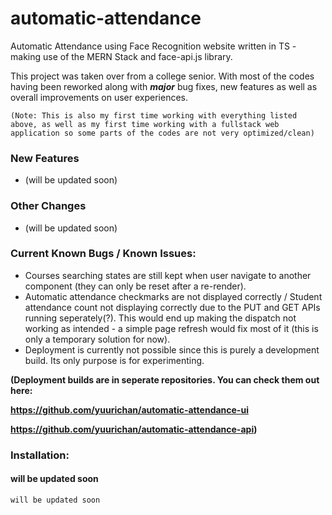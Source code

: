 # automatic-attendance
Automatic Attendance using Face Recognition website written in TS - making use of the MERN Stack and face-api.js library.

This project was taken over from a college senior. With most of the codes having been reworked along with ___major___ bug fixes, new features as well as overall improvements on user experiences.

`(Note: This is also my first time working with everything listed above, as well as my first time working with a fullstack web application so some parts of the codes are not very optimized/clean)`

### New Features
- (will be updated soon)

### Other Changes
- (will be updated soon)

### Current Known Bugs / Known Issues:
- Courses searching states are still kept when user navigate to another component (they can only be reset after a re-render).
- Automatic attendance checkmarks are not displayed correctly / Student attendance count not displaying correctly due to the PUT and GET APIs running seperately(?). This would end up making the dispatch not working as intended - a simple page refresh would fix most of it (this is only a temporary solution for now).
- Deployment is currently not possible since this is purely a development build. Its only purpose is for experimenting. 

<b>(Deployment builds are in seperate repositories. You can check them out here:
  
https://github.com/yuurichan/automatic-attendance-ui
  
https://github.com/yuurichan/automatic-attendance-api)</b>

### Installation:
#### will be updated soon
`will be updated soon`
